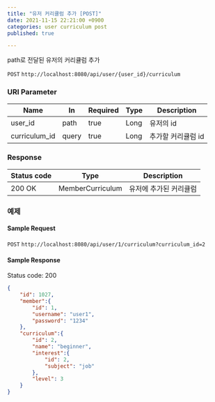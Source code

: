 ```yaml
---
title: "유저 커리큘럼 추가 [POST]"
date: 2021-11-15 22:21:00 +0900
categories: user curriculum post
published: true

---
```


path로 전달된 유저의 커리큘럼 추가

`POST` `http://localhost:8080/api/user/{user_id}/curriculum`

### URI Parameter

| Name          | In    | Required | Type | Description        |
| ------------- | ----- | -------- | ---- | ------------------ |
| user_id       | path  | true     | Long | 유저의 id          |
| curriculum_id | query | true     | Long | 추가할 커리큘럼 id |

### Response

| Status code | Type             | Description            |
| ----------- | ---------------- | ---------------------- |
| 200 OK      | MemberCurriculum | 유저에 추가된 커리큘럼 |



### 예제

#### Sample Request

`POST` `http://localhost:8080/api/user/1/curriculum?curriculum_id=2`

#### Sample Response

Status code: 200

```json
{
    "id": 1027,
    "member":{
        "id": 1,
        "username": "user1",
        "password": "1234"
    },
    "curriculum":{
        "id": 2,
        "name": "beginner",
        "interest":{
            "id": 2,
            "subject": "job"
        },
        "level": 3
    }
}
```

